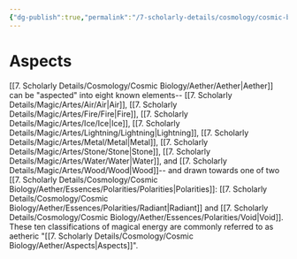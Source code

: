 ```yaml
---
{"dg-publish":true,"permalink":"/7-scholarly-details/cosmology/cosmic-biology/aether/aspects/","noteIcon":""}
---
```


# Aspects

[[7. Scholarly Details/Cosmology/Cosmic Biology/Aether/Aether\|Aether]] can be "aspected" into eight known elements-- [[7. Scholarly Details/Magic/Artes/Air/Air\|Air]], [[7. Scholarly Details/Magic/Artes/Fire/Fire\|Fire]], [[7. Scholarly Details/Magic/Artes/Ice/Ice\|Ice]], [[7. Scholarly Details/Magic/Artes/Lightning/Lightning\|Lightning]], [[7. Scholarly Details/Magic/Artes/Metal/Metal\|Metal]], [[7. Scholarly Details/Magic/Artes/Stone/Stone\|Stone]], [[7. Scholarly Details/Magic/Artes/Water/Water\|Water]], and [[7. Scholarly Details/Magic/Artes/Wood/Wood\|Wood]]-- and drawn towards one of two [[7. Scholarly Details/Cosmology/Cosmic Biology/Aether/Essences/Polarities/Polarities\|Polarities]]: [[7. Scholarly Details/Cosmology/Cosmic Biology/Aether/Essences/Polarities/Radiant\|Radiant]] and [[7. Scholarly Details/Cosmology/Cosmic Biology/Aether/Essences/Polarities/Void\|Void]]. These ten classifications of magical energy are commonly referred to as aetheric "[[7. Scholarly Details/Cosmology/Cosmic Biology/Aether/Aspects\|Aspects]]".